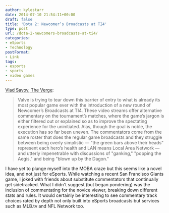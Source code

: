 ```yaml
---
author: kylestarr
date: 2014-07-10 21:54:11+00:00
draft: false
title: 'Dota 2: Newcomer’s Broadcasts at TI4'
type: post
url: /dota-2-newcomers-broadcasts-at-ti4/
categories:
- eSports
- Technology
postFormat:
- Link
tags:
- esports
- sports
- video games
---
```


[Vlad Savov, The Verge](http://theverge.com/2014/7/10/5887087/valves-quest-to-take-esports-mainstream):


<blockquote>Valve is trying to tear down this barrier of entry to what is already its most popular game ever with the introduction of a new round of Newcomer’s Broadcasts at TI4. These video streams offer alternative commentary on the tournament’s matches, where the game’s jargon is either filtered out or explained so as to improve the spectating experience for the uninitiated. Alas, though the goal is noble, the execution has so far been uneven. The commentators come from the same roster that does the regular game broadcasts and they struggle between being overly simplistic — "the green bars above their heads" represent each hero’s health and LAN means Local Area Network — and utterly impenetrable with discussions of "ganking," "popping the Aegis," and being "blown up by the Dagon."</blockquote>



I have yet to plunge myself into the MOBA craze but this seems like a novel idea, and not just for eSports.
While watching a recent San Francisco Giants game, I joked with friends about substitute commentators that continually get sidetracked. What I didn't suggest (but began pondering) was the inclusion of commentating for the novice viewer, breaking down different stats and rules. It would certainly be interesting to see commentary track choices rated by depth not only built into eSports broadcasts but services such as MLB.tv and NFL Network too.
